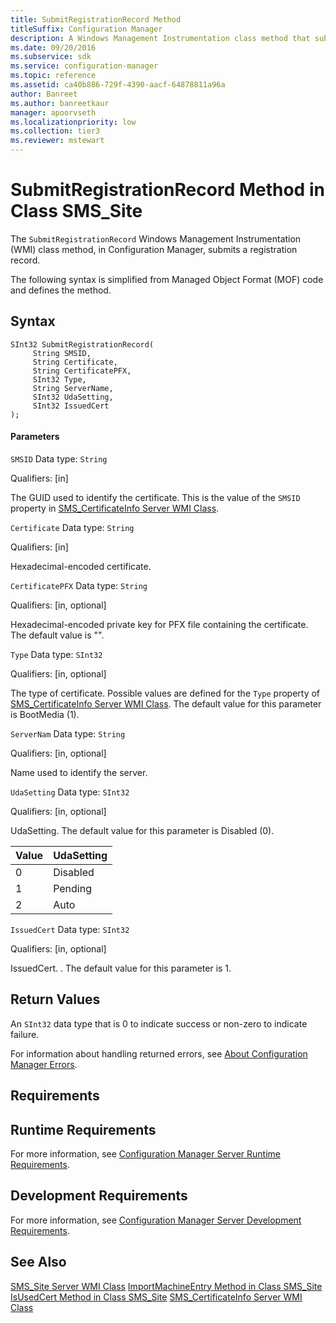 ```yaml
---
title: SubmitRegistrationRecord Method
titleSuffix: Configuration Manager
description: A Windows Management Instrumentation class method that submits a registration record.
ms.date: 09/20/2016
ms.subservice: sdk
ms.service: configuration-manager
ms.topic: reference
ms.assetid: ca40b886-729f-4390-aacf-64878811a96a
author: Banreet
ms.author: banreetkaur
manager: apoorvseth
ms.localizationpriority: low
ms.collection: tier3
ms.reviewer: mstewart
---
```

# SubmitRegistrationRecord Method in Class SMS_Site
The `SubmitRegistrationRecord` Windows Management Instrumentation (WMI) class method, in Configuration Manager, submits a registration record.

 The following syntax is simplified from Managed Object Format (MOF) code and defines the method.

## Syntax

```
SInt32 SubmitRegistrationRecord(
     String SMSID,
     String Certificate,
     String CertificatePFX,
     SInt32 Type,
     String ServerName,
     SInt32 UdaSetting,
     SInt32 IssuedCert
);
```

#### Parameters
 `SMSID`
 Data type: `String`

 Qualifiers: [in]

 The GUID used to identify the certificate. This is the value of the `SMSID` property in [SMS_CertificateInfo Server WMI Class](../../../../../develop/reference/osd/sms_certificateinfo-server-wmi-class.md).

 `Certificate`
 Data type: `String`

 Qualifiers: [in]

 Hexadecimal-encoded certificate.

 `CertificatePFX`
 Data type: `String`

 Qualifiers: [in, optional]

 Hexadecimal-encoded private key for PFX file containing the certificate. The default value is "".

 `Type`
 Data type: `SInt32`

 Qualifiers: [in, optional]

 The type of certificate. Possible values are defined for the `Type` property of [SMS_CertificateInfo Server WMI Class](../../../../../develop/reference/osd/sms_certificateinfo-server-wmi-class.md). The default value for this parameter is BootMedia (1).

 `ServerNam`
 Data type: `String`

 Qualifiers: [in, optional]

 Name used to identify the server.

 `UdaSetting`
 Data type: `SInt32`

 Qualifiers: [in, optional]

 UdaSetting. The default value for this parameter is Disabled (0).

|Value|UdaSetting|
|-|-|
|0|Disabled|
|1|Pending|
|2|Auto|

 `IssuedCert`
 Data type: `SInt32`

 Qualifiers: [in, optional]

 IssuedCert. . The default value for this parameter is 1.

## Return Values
 An `SInt32` data type that is 0 to indicate success or non-zero to indicate failure.

 For information about handling returned errors, see [About Configuration Manager Errors](../../../../../develop/core/understand/about-configuration-manager-errors.md).

## Requirements

## Runtime Requirements
 For more information, see [Configuration Manager Server Runtime Requirements](../../../../../develop/core/reqs/server-runtime-requirements.md).

## Development Requirements
 For more information, see [Configuration Manager Server Development Requirements](../../../../../develop/core/reqs/server-development-requirements.md).

## See Also
 [SMS_Site Server WMI Class](../../../../../develop/reference/core/servers/configure/sms_site-server-wmi-class.md)
 [ImportMachineEntry Method in Class SMS_Site](../../../../../develop/reference/core/servers/configure/importmachineentry-method-in-class-sms_site.md)
 [IsUsedCert Method in Class SMS_Site](../../../../../develop/reference/core/servers/configure/isusedcert-method-in-class-sms_site.md)
 [SMS_CertificateInfo Server WMI Class](../../../../../develop/reference/osd/sms_certificateinfo-server-wmi-class.md)
